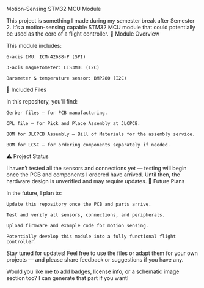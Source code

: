 Motion-Sensing STM32 MCU Module

This project is something I made during my semester break after Semester 2.
It’s a motion-sensing capable STM32 MCU module that could potentially be used as the core of a flight controller.
📐 Module Overview

This module includes:

    6-axis IMU: ICM-42688-P (SPI)

    3-axis magnetometer: LIS3MDL (I2C)

    Barometer & temperature sensor: BMP280 (I2C)

📂 Included Files

In this repository, you’ll find:

    Gerber files — for PCB manufacturing.

    CPL file — for Pick and Place Assembly at JLCPCB.

    BOM for JLCPCB Assembly — Bill of Materials for the assembly service.

    BOM for LCSC — for ordering components separately if needed.

⚠️ Project Status

I haven’t tested all the sensors and connections yet — testing will begin once the PCB and components I ordered have arrived.
Until then, the hardware design is unverified and may require updates.
🔄 Future Plans

In the future, I plan to:

    Update this repository once the PCB and parts arrive.

    Test and verify all sensors, connections, and peripherals.

    Upload firmware and example code for motion sensing.

    Potentially develop this module into a fully functional flight controller.

Stay tuned for updates!
Feel free to use the files or adapt them for your own projects — and please share feedback or suggestions if you have any.

Would you like me to add badges, license info, or a schematic image section too? I can generate that part if you want!
